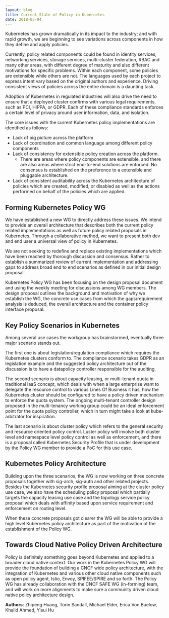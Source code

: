 ```yaml
---
layout: blog
title: Current State of Policy in Kubernetes
date: 2018-05-04
---
```


Kubernetes has grown dramatically in its impact to the industry; and with rapid growth, we are beginning to see variations across components in how they define and apply policies.

Currently, policy related components could be found in identity services, networking services, storage services, multi-cluster federation, RBAC and many other areas, with different degree of maturity and also different motivations for specific problems. Within each component, some policies are extensible while others are not. The languages used by each project to express intent vary based on the original authors and experience. Driving consistent views of policies across the entire domain is a daunting task.

Adoption of Kubernetes in regulated industries will also drive the need to ensure that a deployed cluster confirms with various legal requirements, such as PCI, HIPPA, or GDPR. Each of these compliance standards enforces a certain level of privacy around user information, data, and isolation.

The core issues with the current Kubernetes policy implementations are identified as follows:

* Lack of big picture across the platform
* Lack of coordination and common language among different policy components
* Lack of consistency for extensible policy creation across the platform.
  * There are areas where policy components are extensible, and there are also areas where strict end-to-end solutions are enforced. No consensus is established on the preference to a extensible and pluggable architecture.
* Lack of consistent auditability across the Kubernetes architecture of policies which are created, modified, or disabled as well as the actions performed on behalf of the policies which are applied.

## Forming Kubernetes Policy WG

We have established a new WG to directly address these issues. We intend to provide an overall architecture that describes both the current policy related implementations as well as future policy related proposals in Kubernetes. Through a collaborative method, we want to present both dev and end user a universal view of policy in Kubernetes.

We are not seeking to redefine and replace existing implementations which have been reached by thorough discussion and consensus. Rather to establish a summarized review of current implementation and addressing gaps to address broad end to end scenarios as defined in our initial design proposal.

Kubernetes Policy WG has been focusing on the design proposal document and using the weekly meeting for discussions among WG members. The design proposal outlines the background and motivation of why we establish the WG, the concrete use cases from which the gaps/requirement analysis is deduced, the overall architecture and the container policy interface proposal.

## Key Policy Scenarios in Kubernetes

Among several use cases the workgroup has brainstormed, eventually three major scenario stands out.

The first one is about legislation/regulation compliance which requires the Kubernetes clusters conform to. The compliance scenario takes GDPR as an legislation example and the suggested policy architecture out of the discussion is to have a datapolicy controller responsible for the auditing.

The second scenario is about capacity leasing, or multi-tenant quota in traditional IaaS concept, which deals with when a large enterprise want to delegate the resource control to various Lines Of Business it has, how the Kubernetes cluster should be configured to have a policy driven mechanism to enforce the quota system. The ongoing multi-tenant controller design proposed in the multi-tenancy working group could be an ideal enforcement point for the quota policy controller, which in turn might take a look at kube-arbitrator for inspiration.

The last scenario is about cluster policy which refers to the general security and resource oriented policy control. Luster policy will involve both cluster level and namespace level policy control as well as enforcement, and there is a proposal called Kubernetes Security Profile that is under development by the Policy WG member to provide a PoC for this use case.

## Kubernetes Policy Architecture

Building upon the three scenarios, the WG is now working on three concrete proposals together with sig-arch, sig-auth and other related projects. Besides the Kubernetes security profile proposal aiming at the cluster policy use case, we also have the scheduling policy proposal which partially targets the capacity leasing use case and the topology service policy proposal which deals with affinity based upon service requirement and enforcement on routing level.

When these concrete proposals got clearer the WG will be able to provide a high level Kubernetes policy architecture as part of the motivation of the establishment of the Policy WG.

## Towards Cloud Native Policy Driven Architecture

Policy is definitely something goes beyond Kubernetes and applied to a broader cloud native context. Our work in the Kubernetes Policy WG will provide the foundation of building a CNCF wide policy architecture, with the integration of Kubernetes and various other cloud native components such as open policy agent, Istio, Envoy, SPIFEE/SPIRE and so forth. The Policy WG has already collaboration with the CNCF SAFE WG (in-forming) team, and will work on more alignments to make sure a community driven cloud native policy architecture design.

**Authors**: Zhipeng Huang, Torin Sandall, Michael Elder, Erica Von Buelow, Khalid Ahmed, Yisui Hu
